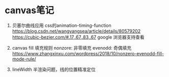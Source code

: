 # canvas笔记
1. 贝塞尔曲线应用
  css的animation-timing-function
  https://blog.csdn.net/wangyangsea/article/details/80579202
  https://cubic-bezier.com/#.17,.67,.83,.67
  google 浏览器支持查看

2. canvas fill 填充规则
  nonzore: 非零填充 evenodd: 奇偶填充
  https://www.zhangxinxu.com/wordpress/2018/10/nonzero-evenodd-fill-mode-rule/

3. lineWidth 半渲染问题，线的位置精准定位